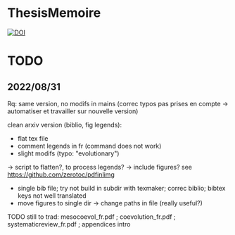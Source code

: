 # ThesisMemoire

[![DOI](https://zenodo.org/badge/18922/JusteRaimbault/ThesisMemoire.svg)](https://zenodo.org/badge/latestdoi/18922/JusteRaimbault/ThesisMemoire)


# TODO

## 2022/08/31


Rq: same version, no modifs in mains (correc typos pas prises en compte -> automatiser et travailler sur nouvelle version)

clean arxiv version (biblio, fig legends):
 - flat tex file
 - comment legends in fr (command does not work)
 - slight modifs (typo: "evolutionary")

-> script to flatten?, to process legends?
-> include figures? see https://github.com/zerotoc/pdfinlimg

 - single bib file; try not build in subdir with texmaker; correc biblio; bibtex keys not well translated
 - move figures to single dir -> change paths in file (really useful?)

TODO still to trad:  mesocoevol_fr.pdf ; coevolution_fr.pdf ; systematicreview_fr.pdf ; appendices intro


